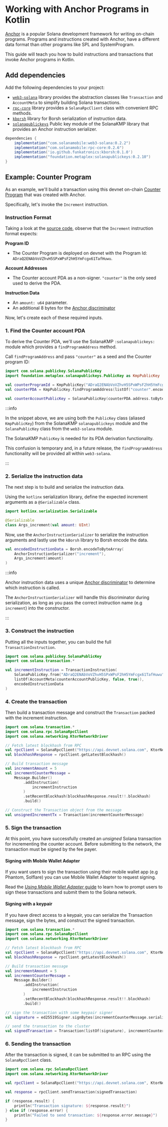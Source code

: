 # Working with Anchor Programs in Kotlin

[Anchor](https://www.anchor-lang.com/) is a popular Solana development framework for writing on-chain programs. Programs and instructions created with Anchor, have a different data format than other programs like SPL and SystemProgram.

This guide will teach you how to build instructions and transactions that invoke Anchor programs in Kotlin.

## Add dependencies

Add the following dependencies to your project:

- [`web3-solana`](https://github.com/solana-mobile/web3-core) library provides the abstraction classes like `Transaction` and `AccountMeta` to simplify building Solana transactions.
- [`rpc-core`](https://github.com/solana-mobile/rpc-core) library provides a `SolanaRpcClient` class with convenient RPC methods.
- [`kborsh`](https://github.com/Funkatronics/kBorsh/tree/main) library for Borsh serialization of instruction data.
- [`solanapublickeys`](https://github.com/metaplex-foundation/solana-kmp/tree/4303eaf0605d45371cb475066215a12f2069d4f9) Public key module of the SolanaKMP library that provides an Anchor instruction serializer.

<Tabs>
<TabItem value="build.gradle.kts" label="build.gradle.kts">

```groovy
dependencies {
    implementation("com.solanamobile:web3-solana:0.2.2")
    implementation("com.solanamobile:rpc-core:0.2.6")
    implementation('io.github.funkatronics:kborsh:0.1.0')
    implementation("foundation.metaplex:solanapublickeys:0.2.10")
}
```

</TabItem>
</Tabs>

## Example: Counter Program

As an example, we'll build a transaction using this devnet on-chain [Counter Program](https://github.com/solana-mobile/tutorial-apps/blob/main/AnchorCounterDapp/counter-program/programs/counter-program/src/lib.rs) that was created with Anchor.

Specifically, let's invoke the `Increment` instruction.

### Instruction Format

Taking a look at the [source code](https://github.com/solana-mobile/tutorial-apps/blob/main/AnchorCounterDapp/counter-program/programs/counter-program/src/lib.rs#L43), observe that the `Increment` instruction format expects:

**Program ID**

- The Counter Program is deployed on devnet with the Program Id: `ADraQ2ENAbVoVZhvH5SPxWPsF2hH5YmFcgx61TafHuwu`.

**Account Addresses**

- The Counter account PDA as a non-signer. `"counter"` is the only seed used to derive the PDA.

**Instruction Data**

- An `amount: u64` parameter.
- An additional 8 bytes for the [Anchor discriminator](https://book.anchor-lang.com/anchor_bts/discriminator.html)

Now, let's create each of these required inputs.

### 1. Find the Counter account PDA

To derive the Counter PDA, we'll use the SolanaKMP `:solanapublickeys:` module which provides a `findProgramAddress` method.

Call `findProgramAddress` and pass `"counter"` as a seed and the Counter program ID:

```kotlin
import com.solana.publickey.SolanaPublicKey
import foundation.metaplex.solanapublickeys.PublicKey as KmpPublicKey

val counterProgramId = KmpPublicKey("ADraQ2ENAbVoVZhvH5SPxWPsF2hH5YmFcgx61TafHuwu")
val counterPDA = KmpPublicKey.findProgramAddress(listOf("counter".encodeToByteArray()), counterProgramId)

val counterAccountPublicKey = SolanaPublicKey(counterPDA.address.toByteArray())
```

:::info

In the snippet above, we are using both the `PublicKey` class (aliased `KmpPublicKey`) from the SolanaKMP `solanapublickeys` module and the `SolanaPublicKey` class from the `web3-solana` module.

The SolanaKMP `PublicKey` is needed for its PDA derivation functionality.

This confusion is temporary and, in a future release, the `findProgramAddress` functionality will be provided all within `web3-solana`.

:::

### 2. Serialize the instruction data

The next step is to build and serialize the instruction data.

Using the `kotlinx` serialization library, define the expected increment arguments as a `@Serializable` class.

```kotlin
import kotlinx.serialization.Serializable

@Serializable
class Args_increment(val amount: UInt)
```

Now, use the `AnchorInstructionSerializer` to serialize the instruction arguments and lastly use the `kBorsh` library to Borsh encode the data.

```kotlin
val encodedInstructionData = Borsh.encodeToByteArray(
    AnchorInstructionSerializer("increment"),
    Args_increment(amount)
)
```

:::info

Anchor instruction data uses a unique [Anchor discriminator](https://book.anchor-lang.com/anchor_bts/discriminator.html) to determine which instruction is called.

The `AnchorInstructionSerializer` will handle this discriminator during serialization, as long as you pass the correct instruction name (e.g `increment`) into the constructor.

:::

### 3. Construct the instruction

Putting all the inputs together, you can build the full `TransactionInstruction`.

```kotlin
import com.solana.publickey.SolanaPublicKey
import com.solana.transaction.*

val incrementInstruction = TransactionInstruction(
    SolanaPublicKey.from("ADraQ2ENAbVoVZhvH5SPxWPsF2hH5YmFcgx61TafHuwu"),
    listOf(AccountMeta(counterAccountPublicKey, false, true)),
    encodedInstructionData
)
```

### 4. Create the transaction

Then build a transaction message and construct the `Transaction` packed with the increment instruction.

```kotlin
import com.solana.transaction.*
import com.solana.rpc.SolanaRpcClient
import com.solana.networking.KtorNetworkDriver

// Fetch latest blockhash from RPC
val rpcClient = SolanaRpcClient("https://api.devnet.solana.com", KtorNetworkDriver())
val blockhashResponse = rpcClient.getLatestBlockhash()

// Build transaction message
val incrementAmount = 5
val incrementCounterMessage =
    Message.Builder()
        .addInstruction(
            incrementInstruction
        )
        .setRecentBlockhash(blockhashResponse.result!!.blockhash)
        .build()

// Construct the Transaction object from the message
val unsignedIncrementTx = Transaction(incrementCounterMessage)
```

### 5. Sign the transaction

At this point, you have successfully created an _unsigned_ Solana transaction for incrementing the counter account. Before submitting to the network, the transaction must be signed by the fee payer.

#### Signing with Mobile Wallet Adapter

If you want users to sign the transaction using their mobile wallet app (e.g Phantom, Solflare) you can use Mobile Wallet Adapter to request signing.

Read the [_Using Mobile Wallet Adapter_ guide](/android-native/using_mobile_wallet_adapter#signing-and-sending-transactions) to learn how to prompt users to sign these transactions and submit them to the Solana network.

#### Signing with a keypair

If you have direct access to a keypair, you can serialize the Transaction message, sign the bytes, and construct the signed transaction.

```kotlin
import com.solana.transaction.*
import com.solana.rpc.SolanaRpcClient
import com.solana.networking.KtorNetworkDriver

// Fetch latest blockhash from RPC
val rpcClient = SolanaRpcClient("https://api.devnet.solana.com", KtorNetworkDriver())
val blockhashResponse = rpcClient.getLatestBlockhash()

// Build transaction message
val incrementAmount = 5
val incrementCounterMessage =
    Message.Builder()
        .addInstruction(
            incrementInstruction
        )
        .setRecentBlockhash(blockhashResponse.result!!.blockhash)
        .build()

// sign the transaction with some keypair signer
val signature = ed25519Signer.signBytes(incrementCounterMessage.serialize())

// send the transaction to the cluster
val signedTransaction = Transaction(listOf(signature), incrementCounterMessage)

```

### 6. Sending the transaction

After the transaction is signed, it can be submitted to an RPC using the `SolanaRpcClient` class.

```kotlin
import com.solana.rpc.SolanaRpcClient
import com.solana.networking.KtorNetworkDriver

val rpcClient = SolanaRpcClient("https://api.devnet.solana.com", KtorNetworkDriver())

val response = rpcClient.sendTransaction(signedTransaction)

if (response.result) {
    println("Transaction signature: ${response.result}")
} else if (response.error) {
    println("Failed to send transaction: ${response.error.message}")
}
```
